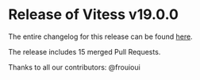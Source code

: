 # Release of Vitess v19.0.0
The entire changelog for this release can be found [here](https://github.com/frouioui/vitess/blob/main/changelog/19.0/19.0.0/changelog.md).

The release includes 15 merged Pull Requests.

Thanks to all our contributors: @frouioui

